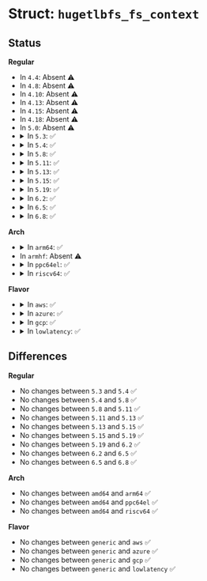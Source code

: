 # Struct: <code>hugetlbfs_fs_context</code>

## Status
<b>Regular</b>
<ul>
<li>
In <code>4.4</code>: Absent ⚠️
</li>
<li>
In <code>4.8</code>: Absent ⚠️
</li>
<li>
In <code>4.10</code>: Absent ⚠️
</li>
<li>
In <code>4.13</code>: Absent ⚠️
</li>
<li>
In <code>4.15</code>: Absent ⚠️
</li>
<li>
In <code>4.18</code>: Absent ⚠️
</li>
<li>
In <code>5.0</code>: Absent ⚠️
</li>
<li>
<details>
<summary>In <code>5.3</code>: ✅</summary>

```c
struct hugetlbfs_fs_context {
    struct hstate *hstate;
    long long unsigned int max_size_opt;
    long long unsigned int min_size_opt;
    long int max_hpages;
    long int nr_inodes;
    long int min_hpages;
    enum hugetlbfs_size_type max_val_type;
    enum hugetlbfs_size_type min_val_type;
    kuid_t uid;
    kgid_t gid;
    umode_t mode;
};
```
</details>
</li>
<li>
<details>
<summary>In <code>5.4</code>: ✅</summary>

```c
struct hugetlbfs_fs_context {
    struct hstate *hstate;
    long long unsigned int max_size_opt;
    long long unsigned int min_size_opt;
    long int max_hpages;
    long int nr_inodes;
    long int min_hpages;
    enum hugetlbfs_size_type max_val_type;
    enum hugetlbfs_size_type min_val_type;
    kuid_t uid;
    kgid_t gid;
    umode_t mode;
};
```
</details>
</li>
<li>
<details>
<summary>In <code>5.8</code>: ✅</summary>

```c
struct hugetlbfs_fs_context {
    struct hstate *hstate;
    long long unsigned int max_size_opt;
    long long unsigned int min_size_opt;
    long int max_hpages;
    long int nr_inodes;
    long int min_hpages;
    enum hugetlbfs_size_type max_val_type;
    enum hugetlbfs_size_type min_val_type;
    kuid_t uid;
    kgid_t gid;
    umode_t mode;
};
```
</details>
</li>
<li>
<details>
<summary>In <code>5.11</code>: ✅</summary>

```c
struct hugetlbfs_fs_context {
    struct hstate *hstate;
    long long unsigned int max_size_opt;
    long long unsigned int min_size_opt;
    long int max_hpages;
    long int nr_inodes;
    long int min_hpages;
    enum hugetlbfs_size_type max_val_type;
    enum hugetlbfs_size_type min_val_type;
    kuid_t uid;
    kgid_t gid;
    umode_t mode;
};
```
</details>
</li>
<li>
<details>
<summary>In <code>5.13</code>: ✅</summary>

```c
struct hugetlbfs_fs_context {
    struct hstate *hstate;
    long long unsigned int max_size_opt;
    long long unsigned int min_size_opt;
    long int max_hpages;
    long int nr_inodes;
    long int min_hpages;
    enum hugetlbfs_size_type max_val_type;
    enum hugetlbfs_size_type min_val_type;
    kuid_t uid;
    kgid_t gid;
    umode_t mode;
};
```
</details>
</li>
<li>
<details>
<summary>In <code>5.15</code>: ✅</summary>

```c
struct hugetlbfs_fs_context {
    struct hstate *hstate;
    long long unsigned int max_size_opt;
    long long unsigned int min_size_opt;
    long int max_hpages;
    long int nr_inodes;
    long int min_hpages;
    enum hugetlbfs_size_type max_val_type;
    enum hugetlbfs_size_type min_val_type;
    kuid_t uid;
    kgid_t gid;
    umode_t mode;
};
```
</details>
</li>
<li>
<details>
<summary>In <code>5.19</code>: ✅</summary>

```c
struct hugetlbfs_fs_context {
    struct hstate *hstate;
    long long unsigned int max_size_opt;
    long long unsigned int min_size_opt;
    long int max_hpages;
    long int nr_inodes;
    long int min_hpages;
    enum hugetlbfs_size_type max_val_type;
    enum hugetlbfs_size_type min_val_type;
    kuid_t uid;
    kgid_t gid;
    umode_t mode;
};
```
</details>
</li>
<li>
<details>
<summary>In <code>6.2</code>: ✅</summary>

```c
struct hugetlbfs_fs_context {
    struct hstate *hstate;
    long long unsigned int max_size_opt;
    long long unsigned int min_size_opt;
    long int max_hpages;
    long int nr_inodes;
    long int min_hpages;
    enum hugetlbfs_size_type max_val_type;
    enum hugetlbfs_size_type min_val_type;
    kuid_t uid;
    kgid_t gid;
    umode_t mode;
};
```
</details>
</li>
<li>
<details>
<summary>In <code>6.5</code>: ✅</summary>

```c
struct hugetlbfs_fs_context {
    struct hstate *hstate;
    long long unsigned int max_size_opt;
    long long unsigned int min_size_opt;
    long int max_hpages;
    long int nr_inodes;
    long int min_hpages;
    enum hugetlbfs_size_type max_val_type;
    enum hugetlbfs_size_type min_val_type;
    kuid_t uid;
    kgid_t gid;
    umode_t mode;
};
```
</details>
</li>
<li>
<details>
<summary>In <code>6.8</code>: ✅</summary>

```c
struct hugetlbfs_fs_context {
    struct hstate *hstate;
    long long unsigned int max_size_opt;
    long long unsigned int min_size_opt;
    long int max_hpages;
    long int nr_inodes;
    long int min_hpages;
    enum hugetlbfs_size_type max_val_type;
    enum hugetlbfs_size_type min_val_type;
    kuid_t uid;
    kgid_t gid;
    umode_t mode;
};
```
</details>
</li>
</ul>
<b>Arch</b>
<ul>
<li>
<details>
<summary>In <code>arm64</code>: ✅</summary>

```c
struct hugetlbfs_fs_context {
    struct hstate *hstate;
    long long unsigned int max_size_opt;
    long long unsigned int min_size_opt;
    long int max_hpages;
    long int nr_inodes;
    long int min_hpages;
    enum hugetlbfs_size_type max_val_type;
    enum hugetlbfs_size_type min_val_type;
    kuid_t uid;
    kgid_t gid;
    umode_t mode;
};
```
</details>
</li>
<li>
In <code>armhf</code>: Absent ⚠️
</li>
<li>
<details>
<summary>In <code>ppc64el</code>: ✅</summary>

```c
struct hugetlbfs_fs_context {
    struct hstate *hstate;
    long long unsigned int max_size_opt;
    long long unsigned int min_size_opt;
    long int max_hpages;
    long int nr_inodes;
    long int min_hpages;
    enum hugetlbfs_size_type max_val_type;
    enum hugetlbfs_size_type min_val_type;
    kuid_t uid;
    kgid_t gid;
    umode_t mode;
};
```
</details>
</li>
<li>
<details>
<summary>In <code>riscv64</code>: ✅</summary>

```c
struct hugetlbfs_fs_context {
    struct hstate *hstate;
    long long unsigned int max_size_opt;
    long long unsigned int min_size_opt;
    long int max_hpages;
    long int nr_inodes;
    long int min_hpages;
    enum hugetlbfs_size_type max_val_type;
    enum hugetlbfs_size_type min_val_type;
    kuid_t uid;
    kgid_t gid;
    umode_t mode;
};
```
</details>
</li>
</ul>
<b>Flavor</b>
<ul>
<li>
<details>
<summary>In <code>aws</code>: ✅</summary>

```c
struct hugetlbfs_fs_context {
    struct hstate *hstate;
    long long unsigned int max_size_opt;
    long long unsigned int min_size_opt;
    long int max_hpages;
    long int nr_inodes;
    long int min_hpages;
    enum hugetlbfs_size_type max_val_type;
    enum hugetlbfs_size_type min_val_type;
    kuid_t uid;
    kgid_t gid;
    umode_t mode;
};
```
</details>
</li>
<li>
<details>
<summary>In <code>azure</code>: ✅</summary>

```c
struct hugetlbfs_fs_context {
    struct hstate *hstate;
    long long unsigned int max_size_opt;
    long long unsigned int min_size_opt;
    long int max_hpages;
    long int nr_inodes;
    long int min_hpages;
    enum hugetlbfs_size_type max_val_type;
    enum hugetlbfs_size_type min_val_type;
    kuid_t uid;
    kgid_t gid;
    umode_t mode;
};
```
</details>
</li>
<li>
<details>
<summary>In <code>gcp</code>: ✅</summary>

```c
struct hugetlbfs_fs_context {
    struct hstate *hstate;
    long long unsigned int max_size_opt;
    long long unsigned int min_size_opt;
    long int max_hpages;
    long int nr_inodes;
    long int min_hpages;
    enum hugetlbfs_size_type max_val_type;
    enum hugetlbfs_size_type min_val_type;
    kuid_t uid;
    kgid_t gid;
    umode_t mode;
};
```
</details>
</li>
<li>
<details>
<summary>In <code>lowlatency</code>: ✅</summary>

```c
struct hugetlbfs_fs_context {
    struct hstate *hstate;
    long long unsigned int max_size_opt;
    long long unsigned int min_size_opt;
    long int max_hpages;
    long int nr_inodes;
    long int min_hpages;
    enum hugetlbfs_size_type max_val_type;
    enum hugetlbfs_size_type min_val_type;
    kuid_t uid;
    kgid_t gid;
    umode_t mode;
};
```
</details>
</li>
</ul>

## Differences
<b>Regular</b>
<ul>
<li>
No changes between <code>5.3</code> and <code>5.4</code> ✅
</li>
<li>
No changes between <code>5.4</code> and <code>5.8</code> ✅
</li>
<li>
No changes between <code>5.8</code> and <code>5.11</code> ✅
</li>
<li>
No changes between <code>5.11</code> and <code>5.13</code> ✅
</li>
<li>
No changes between <code>5.13</code> and <code>5.15</code> ✅
</li>
<li>
No changes between <code>5.15</code> and <code>5.19</code> ✅
</li>
<li>
No changes between <code>5.19</code> and <code>6.2</code> ✅
</li>
<li>
No changes between <code>6.2</code> and <code>6.5</code> ✅
</li>
<li>
No changes between <code>6.5</code> and <code>6.8</code> ✅
</li>
</ul>
<b>Arch</b>
<ul>
<li>
No changes between <code>amd64</code> and <code>arm64</code> ✅
</li>
<li>
No changes between <code>amd64</code> and <code>ppc64el</code> ✅
</li>
<li>
No changes between <code>amd64</code> and <code>riscv64</code> ✅
</li>
</ul>
<b>Flavor</b>
<ul>
<li>
No changes between <code>generic</code> and <code>aws</code> ✅
</li>
<li>
No changes between <code>generic</code> and <code>azure</code> ✅
</li>
<li>
No changes between <code>generic</code> and <code>gcp</code> ✅
</li>
<li>
No changes between <code>generic</code> and <code>lowlatency</code> ✅
</li>
</ul>
